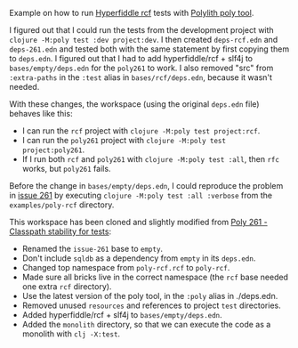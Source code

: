 
Example on how to run [Hyperfiddle rcf](https://github.com/hyperfiddle/rcf) tests with [Polylith poly tool](https://polylith.gitbook.io/poly/).

I figured out that I could run the tests from the development project with `clojure -M:poly test :dev project:dev`. I then created `deps-rcf.edn` and `deps-261.edn` and tested both with the same statement by first copying them to `deps.edn`. I figured out that I had to add hyperfiddle/rcf + slf4j to `bases/empty/deps.edn` for the `poly261` to work. I also removed "src" from `:extra-paths` in the `:test` alias in `bases/rcf/deps.edn`, because it wasn't needed.

With these changes, the workspace (using the original `deps.edn` file) behaves like this:
* I can run the `rcf` project with `clojure -M:poly test project:rcf`.
* I can run the `poly261` project with `clojure -M:poly test project:poly261`.
* If I run both `rcf` and `poly261` with `clojure -M:poly test :all`, then `rfc` works, but `poly261` fails.

Before the change in `bases/empty/deps.edn`, I could reproduce the problem in [issue 261](https://github.com/polyfy/polylith/issues/261) by executing `clojure -M:poly test :all :verbose` from the `examples/poly-rcf` directory.

This workspace has been cloned and slightly modified from [Poly 261 - Classpath stability for tests](https://github.com/ieugen/poly-rcf/pull/1):
* Renamed the `issue-261` base to `empty`.
* Don't include `sqldb` as a dependency from `empty` in its `deps.edn`.
* Changed top namespace from `poly-rcf.rcf` to `poly-rcf`.
* Made sure all bricks live in the correct namespace (the `rcf` base needed one extra `rcf` directory).
* Use the latest version of the poly tool, in the `:poly` alias in ./deps.edn.
* Removed unused `resources` and references to project `test` directories.
* Added hyperfiddle/rcf + slf4j to `bases/empty/deps.edn`.
* Added the `monolith` directory, so that we can execute the code as a monolith with `clj -X:test`.
